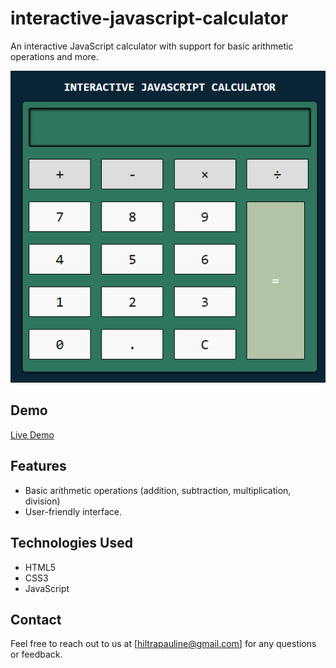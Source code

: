 # interactive-javascript-calculator
An  interactive JavaScript calculator with support for basic arithmetic operations and more.

![Calculator image](https://raw.githubusercontent.com/Pauline-Oraro/interactive-javascript-calculator/ecbb9b5f4396e9058e2f46fce6fac1a7a94b529b/calc.PNG)


## Demo
[Live Demo](https://pauline-oraro.github.io/interactive-javascript-calculator/)

## Features
- Basic arithmetic operations (addition, subtraction, multiplication, division)
- User-friendly interface.

## Technologies Used
- HTML5
- CSS3
- JavaScript

## Contact
Feel free to reach out to us at [hiltrapauline@gmail.com] for any questions or feedback.
